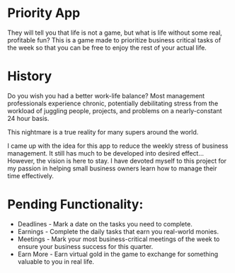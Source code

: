 # Priority App
They will tell you that life is not a game, but what is life without some real, profitable fun? This is a game made to prioritize business critical tasks of the week so that you can be free to enjoy the rest of your actual life.

# History
Do you wish you had a better work-life balance? Most management professionals experience chronic, potentially debilitating stress from the workload of juggling people, projects, and problems on a nearly-constant 24 hour basis.

This nightmare is a true reality for many supers around the world.

I came up with the idea for this app to reduce the weekly stress of business management. It still has much to be developed into desired effect... However, the vision is here to stay. I have devoted myself to this project for my passion in helping small business owners learn how to manage their time effectively.

# Pending Functionality:
  * Deadlines - Mark a date on the tasks you need to complete.
  * Earnings - Complete the daily tasks that earn you real-world monies.
  * Meetings - Mark your most business-critical meetings of the week to ensure your business success for this quarter.
  * Earn More - Earn virtual gold in the game to exchange for something valuable to you in real life.
